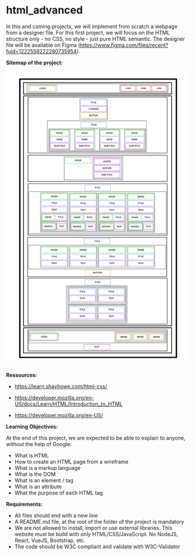 # html_advanced



In this and coming projects, we will implement from scratch a webpage from a designer file. 
For this first project, we will focus on the HTML structure only - no CSS, no style - just pure HTML semantic. 
The designer file will be available on Figma (https://www.figma.com/files/recent?fuid=1222559222280735954).




**Sitemap of the project:**

![sitemap](images/sitemap.jpg)

**Ressources:**

- https://learn.shayhowe.com/html-css/

- https://developer.mozilla.org/en-US/docs/Learn/HTML/Introduction_to_HTML

- https://developer.mozilla.org/en-US/

**Learning Objectives:**

At the end of this project, we are expected to be able to explain to anyone, without the help of Google:

- What is HTML
- How to create an HTML page from a wireframe
- What is a markup language
- What is the DOM
- What is an element / tag
- What is an attribute
- What the purpose of each HTML tag

**Requirements:**

- All files should end with a new line
- A README.md file, at the root of the folder of the project is mandatory
- We are not allowed to install, import or use external libraries. This website must be build with only HTML/CSS/JavaScript. No NodeJS, React, VueJS, Bootstrap, etc.
- The code should be W3C compliant and validate with W3C-Validator